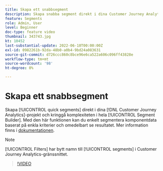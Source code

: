 ```yaml
---
title: Skapa ett snabbsegment
description: Skapa snabba segment direkt i dina Customer Journey Analytics-projekt och kringgå komplexiteten i segmentbyggaren. Med den här funktionen kan du enkelt segmentera komponentdata baserat på enkla kriterier och omedelbart se resultatet.
feature: Segments
role: Admin, User
level: Beginner
doc-type: feature video
thumbnail: 343743.jpg
kt: 10452
last-substantial-update: 2022-06-10T00:00:00Z
exl-id: 0982261b-92da-48b0-a0b4-9bd24a083631
source-git-commit: d726ccc860c8bce96e6ca522a606c096ff43828e
workflow-type: tm+mt
source-wordcount: '98'
ht-degree: 0%

---
```


# Skapa ett snabbsegment

Skapa [!UICONTROL quick segments] direkt i dina [!DNL Customer Journey Analytics]-projekt och kringgå komplexiteten i hela [!UICONTROL Segment Builder]. Med den här funktionen kan du enkelt segmentera komponentdata baserat på enkla kriterier och omedelbart se resultatet. Mer information finns i [dokumentationen](https://experienceleague.adobe.com/en/docs/analytics-platform/using/cja-components/cja-segments/quick-filters).

>[!NOTE]
>
> [!UICONTROL Filters] har bytt namn till [!UICONTROL segments] i Customer Journey Analytics-gränssnittet.

>[!VIDEO](https://video.tv.adobe.com/v/343743/?quality=12&learn=on)
